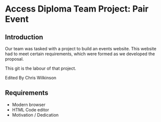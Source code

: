 # Access Diploma Team Project: Pair Event

## Introduction
Our team was tasked with a project to build an events website. This website had to meet certain requirements, which were formed as we developed the proposal.
 
 
This git is the labour of that project.

Edited By Chris Wilkinson

## Requirements
* Modern browser
* HTML Code editor
* Motivation / Dedication


